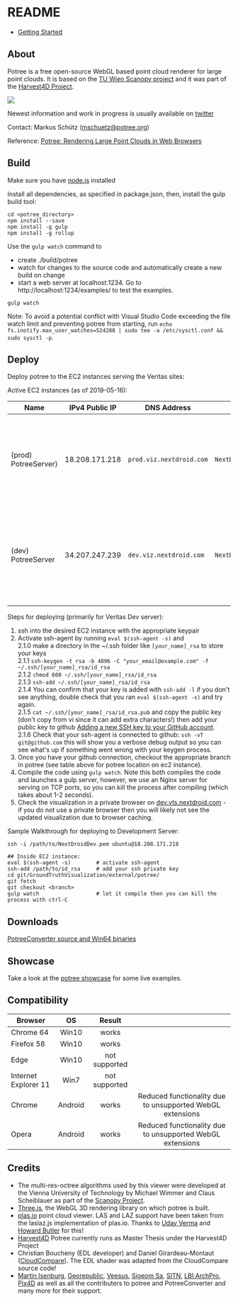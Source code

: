 
# README

* [Getting Started](./docs/getting_started.md)

## About

Potree is a free open-source WebGL based point cloud renderer for large point clouds.
It is based on the [TU Wien Scanopy project](https://www.cg.tuwien.ac.at/research/projects/Scanopy/)
and it was part of the [Harvest4D Project](https://harvest4d.org/).


<a href="http://potree.org/wp/demo/" target="_blank"> ![](./docs/images/potree_screens.png) </a>

Newest information and work in progress is usually available on [twitter](https://twitter.com/m_schuetz)

Contact: Markus Schütz (mschuetz@potree.org)

Reference: [Potree: Rendering Large Point Clouds in Web Browsers](https://www.cg.tuwien.ac.at/research/publications/2016/SCHUETZ-2016-POT/SCHUETZ-2016-POT-thesis.pdf)

## Build

Make sure you have [node.js](http://nodejs.org/) installed

Install all dependencies, as specified in package.json,
then, install the gulp build tool:

    cd <potree_directory>
    npm install --save
    npm install -g gulp
    npm install -g rollup

Use the ```gulp watch``` command to

* create ./build/potree
* watch for changes to the source code and automatically create a new build on change
* start a web server at localhost:1234. Go to http://localhost:1234/examples/ to test the examples.

```
gulp watch
```
Note: To avoid a potential conflict with Visual Studio Code exceeding the file watch limit and preventing potree from starting, run `echo fs.inotify.max_user_watches=524288 | sudo tee -a /etc/sysctl.conf && sudo sysctl -p`.

## Deploy

Deploy potree to the EC2 instances serving the Veritas sites:

Active EC2 instances (as of 2019-05-16):

| Name                        | IPv4 Public IP | DNS Address              | Keypair            | Potree Location                                  | Description |
| --------------------------- | -------------- | ------------------------ | ------------------ | ------------------------------------------------ | ----------- |
| (prod) PotreeServer)         | 18.208.171.218 | `prod.viz.nextdroid.com` | `NextDroidDev.pem` | `~/git/GroundTruthVisualization/external/potree` | "Production" server - runs  runs everywhere right now (but should be just for prod and maybe demo) (2019-10-03) |
| (dev) PotreeServer         | 34.207.247.239 |  `dev.viz.nextdroid.com` | `NextDroidDev.pem` | `/usr/share/nginx/html/potree`                   | "Development" server - intended to run on dev and test sites but not running anywhere right now (does have latest develop as of Oct. 03, 2019) |

Steps for deploying (primarily for Veritas Dev server):   
1. ssh into the desired EC2 instance with the appropriate keypair  
2. Activate ssh-agent by running `eval $(ssh-agent -s)` and   
2.1.0 make a directory in the ~/.ssh folder like `[your_name]_rsa` to store your keys   
2.1.1 `ssh-keygen -t rsa -b 4096 -C "your_email@example.com" -f ~/.ssh/[your_name]_rsa/id_rsa`   
2.1.2 `chmod 600 ~/.ssh/[your_name]_rsa/id_rsa`   
2.1.3 `ssh-add ~/.ssh/[your_name]_rsa/id_rsa`    
2.1.4 You can confirm that your key is added with `ssh-add -l` if you don't see anything, double check that you ran `eval $(ssh-agent -s)` and try again.  
2.1.5 `cat ~/.ssh/[your_name]_rsa/id_rsa.pub` and copy the public key (don't copy from vi since it can add extra characters!) then add your public key to github [Adding a new SSH key to your GitHub account](https://help.github.com/en/enterprise/2.15/user/articles/adding-a-new-ssh-key-to-your-github-account).  
2.1.6  Check that your ssh-agent is connected to github: `ssh -vT git@github.com` this will show you a verbose debug output so you can see what's up if something went wrong with your keygen process.  
3. Once you have your github connection, checkout the appropriate branch in potree (see table above for potree location on ec2 instance).
4. Compile the code using `gulp watch`. Note this both compiles the code and launches a gulp server, however, we use an Nginx server for serving on TCP ports, so you can kill the process after compiling (which takes about 1-2 seconds).
5. Check the visualization in a private browser on [dev.vts.nextdroid.com](https://dev.vts.nextdroid.com) - if you do not use a private browser then you will likely not see the updated visualization due to browser caching.




Sample Walkthrough for deploying to Development Server:
```
ssh -i /path/to/NextDroidDev.pem ubuntu@18.208.171.218

## Inside EC2 instance:
eval $(ssh-agent -s)		# activate ssh-agent
ssh-add /path/to/id_rsa		# add your ssh private key
cd git/GroundTruthVisualization/external/potree/
git fetch
git checkout <branch>
gulp watch 					# let it compile then you can kill the process with ctrl-C
```


## Downloads

[PotreeConverter source and Win64 binaries](https://github.com/potree/PotreeConverter/releases)

## Showcase

Take a look at the [potree showcase](http://potree.org/wp/demo/) for some live examples.

## Compatibility

| Browser              | OS      | Result        |   |
| -------------------- |:-------:|:-------------:|:-:|
| Chrome 64            | Win10   | works         |   |
| Firefox 58           | Win10   | works         |   |
| Edge                 | Win10   | not supported |   |
| Internet Explorer 11 | Win7    | not supported |   |
| Chrome               | Android | works         | Reduced functionality due to unsupported WebGL extensions |
| Opera                | Android | works         | Reduced functionality due to unsupported WebGL extensions |

## Credits

* The multi-res-octree algorithms used by this viewer were developed at the Vienna University of Technology by Michael Wimmer and Claus Scheiblauer as part of the [Scanopy Project](http://www.cg.tuwien.ac.at/research/projects/Scanopy/).
* [Three.js](https://github.com/mrdoob/three.js), the WebGL 3D rendering library on which potree is built.
* [plas.io](http://plas.io/) point cloud viewer. LAS and LAZ support have been taken from the laslaz.js implementation of plas.io. Thanks to [Uday Verma](https://twitter.com/udaykverma) and [Howard Butler](https://twitter.com/howardbutler) for this!
* [Harvest4D](https://harvest4d.org/) Potree currently runs as Master Thesis under the Harvest4D Project
* Christian Boucheny (EDL developer) and Daniel Girardeau-Montaut ([CloudCompare](http://www.danielgm.net/cc/)). The EDL shader was adapted from the CloudCompare source code!
* [Martin Isenburg](http://rapidlasso.com/), [Georepublic](http://georepublic.de/en/),
[Veesus](http://veesus.com/), [Sigeom Sa](http://www.sigeom.ch/), [SITN](http://www.ne.ch/sitn), [LBI ArchPro](http://archpro.lbg.ac.at/),  [Pix4D](http://pix4d.com/) as well as all the contributers to potree and PotreeConverter and many more for their support.

